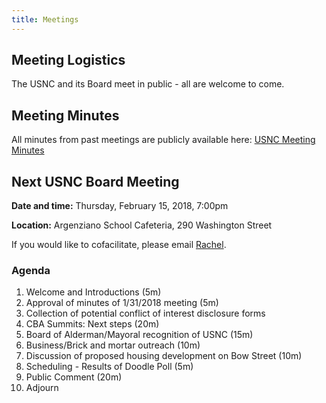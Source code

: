 ```yaml
---
title: Meetings
---
```


## Meeting Logistics

The USNC and its Board meet in public - all are welcome to come.

## Meeting Minutes

All minutes from past meetings are publicly available here: [USNC Meeting Minutes](https://drive.google.com/open?id=1cYUa0aivIIH-yvfJe61SUdinDMtkb1WO)

## Next USNC Board Meeting

**Date and time:** Thursday, February 15, 2018, 7:00pm

**Location:** Argenziano School Cafeteria, 290 Washington Street

If you would like to cofacilitate, please email [Rachel](mailto:rachjweil@gmail.com).

### Agenda

1. Welcome and Introductions (5m)
2. Approval of minutes of 1/31/2018 meeting (5m)
3. Collection of potential conflict of interest disclosure forms
4. CBA Summits: Next steps (20m)
5. Board of Alderman/Mayoral recognition of USNC (15m)
6. Business/Brick and mortar outreach (10m)
7. Discussion of proposed housing development on Bow Street (10m)
8. Scheduling - Results of Doodle Poll (5m)
9. Public Comment (20m)
10. Adjourn

